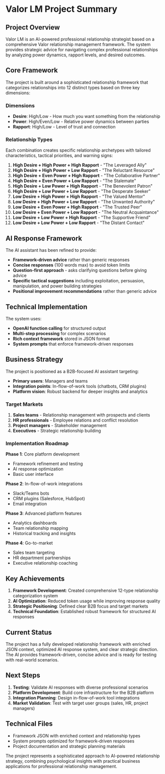 # Valor LM Project Summary

## Project Overview
Valor LM is an AI-powered professional relationship strategist based on a comprehensive Valor relationship management framework. The system provides strategic advice for navigating complex professional relationships by analyzing power dynamics, rapport levels, and desired outcomes.

## Core Framework
The project is built around a sophisticated relationship framework that categorizes relationships into 12 distinct types based on three key dimensions:

### Dimensions
- **Desire**: High/Low - How much you want something from the relationship
- **Power**: High/Even/Low - Relative power dynamics between parties
- **Rapport**: High/Low - Level of trust and connection

### Relationship Types
Each combination creates specific relationship archetypes with tailored characteristics, tactical priorities, and warning signs:

1. **High Desire + High Power + High Rapport** - "The Leveraged Ally"
2. **High Desire + High Power + Low Rapport** - "The Reluctant Resource"
3. **High Desire + Even Power + High Rapport** - "The Collaborative Partner"
4. **High Desire + Even Power + Low Rapport** - "The Stalemate"
5. **High Desire + Low Power + High Rapport** - "The Benevolent Patron"
6. **High Desire + Low Power + Low Rapport** - "The Desperate Seeker"
7. **Low Desire + High Power + High Rapport** - "The Valued Mentor"
8. **Low Desire + High Power + Low Rapport** - "The Unwanted Authority"
9. **Low Desire + Even Power + High Rapport** - "The Trusted Peer"
10. **Low Desire + Even Power + Low Rapport** - "The Neutral Acquaintance"
11. **Low Desire + Low Power + High Rapport** - "The Supportive Friend"
12. **Low Desire + Low Power + Low Rapport** - "The Distant Contact"

## AI Response Framework
The AI assistant has been refined to provide:
- **Framework-driven advice** rather than generic responses
- **Concise responses** (100 words max) to avoid token limits
- **Question-first approach** - asks clarifying questions before giving advice
- **Specific tactical suggestions** including exploitation, persuasion, manipulation, and power building strategies
- **Positional improvement recommendations** rather than generic advice

## Technical Implementation
The system uses:
- **OpenAI function calling** for structured output
- **Multi-step processing** for complex scenarios
- **Rich context framework** stored in JSON format
- **System prompts** that enforce framework-driven responses

## Business Strategy
The project is positioned as a B2B-focused AI assistant targeting:
- **Primary users**: Managers and teams
- **Integration points**: In-flow-of-work tools (chatbots, CRM plugins)
- **Platform vision**: Robust backend for deeper insights and analytics

### Target Markets
1. **Sales teams** - Relationship management with prospects and clients
2. **HR professionals** - Employee relations and conflict resolution
3. **Project managers** - Stakeholder management
4. **Executives** - Strategic relationship building

### Implementation Roadmap
**Phase 1**: Core platform development
- Framework refinement and testing
- AI response optimization
- Basic user interface

**Phase 2**: In-flow-of-work integrations
- Slack/Teams bots
- CRM plugins (Salesforce, HubSpot)
- Email integration

**Phase 3**: Advanced platform features
- Analytics dashboards
- Team relationship mapping
- Historical tracking and insights

**Phase 4**: Go-to-market
- Sales team targeting
- HR department partnerships
- Executive relationship coaching

## Key Achievements
1. **Framework Development**: Created comprehensive 12-type relationship categorization system
2. **AI Optimization**: Reduced token usage while improving response quality
3. **Strategic Positioning**: Defined clear B2B focus and target markets
4. **Technical Foundation**: Established robust framework for structured AI responses

## Current Status
The project has a fully developed relationship framework with enriched JSON context, optimized AI response system, and clear strategic direction. The AI provides framework-driven, concise advice and is ready for testing with real-world scenarios.

## Next Steps
1. **Testing**: Validate AI responses with diverse professional scenarios
2. **Platform Development**: Build core infrastructure for the B2B platform
3. **Integration Planning**: Design in-flow-of-work tool integrations
4. **Market Validation**: Test with target user groups (sales, HR, project managers)

## Technical Files
- Framework JSON with enriched context and relationship types
- System prompts optimized for framework-driven responses
- Project documentation and strategic planning materials

The project represents a sophisticated approach to AI-powered relationship strategy, combining psychological insights with practical business applications for professional relationship management. 